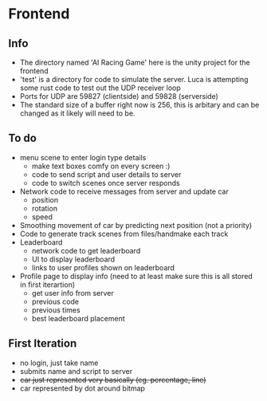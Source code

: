 # Frontend

## Info
- The directory named 'AI Racing Game' here is the unity project for the frontend
- 'test' is a directory for code to simulate the server. Luca is attempting some rust code to test out the UDP receiver loop
- Ports for UDP are 59827 (clientside) and 59828 (serverside)
- The standard size of a buffer right now is 256, this is arbitary and can be changed as it likely will need to be.

## To do
- menu scene to enter login type details
	* make text boxes comfy on every screen :)
	* code to send script and user details to server
	* code to switch scenes once server responds
- Network code to receive messages from server and update car
	* position
	* rotation
	* speed
- Smoothing movement of car by predicting next position (not a priority)
- Code to generate track scenes from files/handmake each track
- Leaderboard
	* network code to get leaderboard
	* UI to display leaderboard
	* links to user profiles shown on leaderboard
- Profile page to display info (need to at least make sure this is all stored in first iterartion)
	* get user info from server
	* previous code
	* previous times
	* best leaderboard placement

## First Iteration
- no login, just take name
- submits name and script to server
- ~~car just represented very basically (eg. percentage, line)~~
- car represented by dot around bitmap
